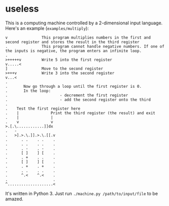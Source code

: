 # useless

This is a computing machine controlled by a 2-dimensional input language. Here's an example (```examples/multiply```):

```
v               This program multiplies numbers in the first and second register and stores the result in the third register
.               This program cannot handle negative numbers. If one of the inputs is negative, the program enters an infinite loop.
.
>+++++v         Write 5 into the first register
v.....<
]               Move to the second register
>+++v           Write 3 into the second register
v...<
.
.       Now go through a loop until the first register is 0.
.       In the loop:
.                       - decrement the first register
.                       - add the second register onto the third
.
.    Test the first register here
.    |              Print the third register (the result) and exit
.    |              |
.    v              v
>.[.\............]]dx
.   -
.   >].>.\.]].>.\.[[.v
.      . .    . .    .
.      . .    . .    .
.      . -    . -    .
.      [ ]    ] [    .
.      . +    . .    .
.      [ ]    ] [    .
.      . +    . +    .
.      . .    . .    .
.      ^.<    ^.<    .
.                    .
^....................<
```

It's written in Python 3. Just run ```./machine.py /path/to/input/file``` to be amazed.
